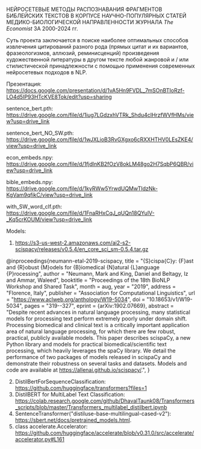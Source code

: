 НЕЙРОСЕТЕВЫЕ МЕТОДЫ РАСПОЗНАВАНИЯ ФРАГМЕНТОВ БИБЛЕЙСКИХ ТЕКСТОВ В КОРПУСЕ НАУЧНО-ПОПУЛЯРНЫХ СТАТЕЙ 
МЕДИКО-БИОЛОГИЧЕСКОЙ НАПРАВЛЕННОСТИ ЖУРНАЛА *The Economist* ЗА 2000-2024 гг.

Суть проекта заключается в поиске наиболее оптимальных способов извлечения цитирований разного рода (прямых цитат и их вариантов, фразеологизмов, аллюзий, реминисценций) произведения художественной литературы в другом тексте любой жанровой и / или стилистической принадлежности c помощью применения современных нейросетевых подходов в NLP.




Презентация:
https://docs.google.com/presentation/d/1vA5Hn9FVDL_7mSOnBTIoRzf-LO4d5IP93HTcKVE8Tok/edit?usp=sharing

sentence_bert.pth:
https://drive.google.com/file/d/1iug7LGdzxhVTRk_Shdu4clHrzfWVfHMs/view?usp=drive_link 

sentence_bert_NO_SW.pth:
https://drive.google.com/file/d/1wJXLioB3RvGXgxo6cRXXHTHV0LEsZKE4/view?usp=drive_link 

econ_embeds.npy:
https://drive.google.com/file/d/1fjdlnKB2fOzV8okLM48go2H7SqbP6QBR/view?usp=drive_link 

bible_embeds.npy:
https://drive.google.com/file/d/1kyRWw5YrwdUQMwTIdzNk-KgVam9qfikC/view?usp=drive_link

with_SW_word_clf.pth:
https://drive.google.com/file/d/1FnaRHxCqJ_qUQn18QYulV-_Kq5crKOUM/view?usp=drive_link 


Models:
1. https://s3-us-west-2.amazonaws.com/ai2-s2-scispacy/releases/v0.5.4/en_core_sci_sm-0.5.4.tar.gz

@inproceedings{neumann-etal-2019-scispacy,
    title = "{S}cispa{C}y: {F}ast and {R}obust {M}odels for {B}iomedical {N}atural {L}anguage {P}rocessing",
    author = "Neumann, Mark  and
      King, Daniel  and
      Beltagy, Iz  and
      Ammar, Waleed",
    booktitle = "Proceedings of the 18th BioNLP Workshop and Shared Task",
    month = aug,
    year = "2019",
    address = "Florence, Italy",
    publisher = "Association for Computational Linguistics",
    url = "https://www.aclweb.org/anthology/W19-5034",
    doi = "10.18653/v1/W19-5034",
    pages = "319--327",
    eprint = {arXiv:1902.07669},
    abstract = "Despite recent advances in natural language processing, many statistical models for processing text perform extremely poorly under domain shift. Processing biomedical and clinical text is a critically important application area of natural language processing, for which there are few robust, practical, publicly available models. This paper describes scispaCy, a new Python library and models for practical biomedical/scientific text processing, which heavily leverages the spaCy library. We detail the performance of two packages of models released in scispaCy and demonstrate their robustness on several tasks and datasets. Models and code are available at https://allenai.github.io/scispacy/.",
}

2. DistilBertForSequenceClassification: https://github.com/huggingface/transformers?files=1
3. DistilBERT for MultiLabel Text Classification: https://colab.research.google.com/github/DhavalTaunk08/Transformers_scripts/blob/master/Transformers_multilabel_distilbert.ipynb
4. SentenceTransformer("distiluse-base-multilingual-cased-v2"): https://sbert.net/docs/pretrained_models.html.
5. class accelerate.Accelerator: https://github.com/huggingface/accelerate/blob/v0.31.0/src/accelerate/accelerator.py#L161
   
